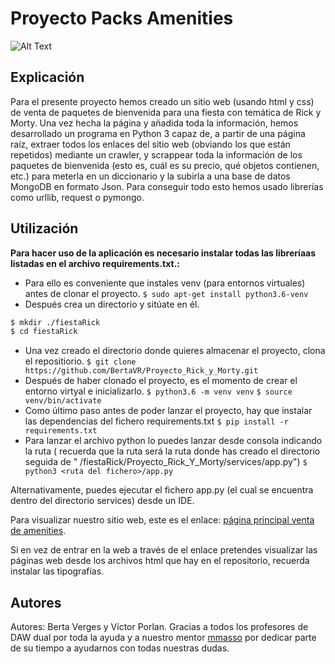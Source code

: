 # Proyecto Packs Amenities
![Alt Text](https://media1.tenor.com/images/41d4482a7391e4ced853f5cdb83be9cd/tenor.gif?itemid=4750015)
## Explicación
Para el presente proyecto hemos creado un sitio web (usando html y css) de venta de paquetes de bienvenida para una fiesta con temática de Rick y Morty. Una vez hecha la página y añadida toda la información, hemos desarrollado un programa en Python 3  capaz de, a partir de una página raíz, extraer todos los enlaces del sitio web (obviando los que están repetidos) mediante un crawler, y scrappear toda la información de los paquetes de bienvenida (esto es, cuál es su precio, qué objetos contienen, etc.) para meterla en un diccionario y la subirla a una base de datos MongoDB en formato Json. Para conseguir todo esto hemos usado librerías como urllib, request o pymongo.

## Utilización

**Para hacer uso de la aplicación es necesario instalar todas las libreríaas listadas en el archivo requirements.txt.:**
- Para ello es conveniente que instales venv (para entornos virtuales) antes de clonar el proyecto.
`$ sudo apt-get install python3.6-venv`
- Después crea un directorio y sitúate en él.
```bash
$ mkdir ./fiestaRick
$ cd fiestaRick
```
- Una vez creado el directorio donde quieres almacenar el proyecto, clona el repositiorio.
    `$ git clone https://github.com/BertaVR/Proyecto_Rick_y_Morty.git`
- Después de haber clonado el proyecto, es el momento de crear el entorno virtyal e inicializarlo.
    `$ python3.6 -m venv venv`
    `$ source venv/bin/activate`
- Como último paso antes de poder lanzar el proyecto, hay que instalar las dependencias del fichero requirements.txt 
    `$ pip install -r requirements.txt`
- Para lanzar el archivo python lo puedes lanzar desde consola indicando la ruta ( recuerda que la ruta será la ruta donde has creado el directorio seguida de "
/fiestaRick/Proyecto_Rick_Y_Morty/services/app.py")
    `$ python3 <ruta del fichero>/app.py`

Alternativamente, puedes ejecutar el fichero app.py (el cual se encuentra dentro del directorio services) desde un IDE. 

Para visualizar nuestro sitio web, este es el enlace: [página principal venta de amenities](https://bertavr.github.io/Proyecto_Rick_y_Morty/index.html).

Si en vez de entrar en la web a través de el enlace pretendes visualizar las páginas web desde los archivos html que hay en el repositorio, recuerda instalar las tipografías. 
## Autores
Autores: Berta Verges y Víctor Porlan.
    Gracias a todos los profesores de DAW dual por toda la ayuda y a nuestro mentor [mmasso](https://github.com/mmasso) por dedicar parte de su tiempo a ayudarnos con todas nuestras dudas.


